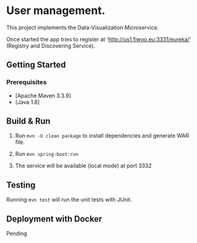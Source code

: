 # User management.

This project implements the Data-Visualization Microservice.

Once started the app tries to register at 'http://us1.fiwoo.eu:3331/eureka/' (Registry and Discovering Service). 

## Getting Started

### Prerequisites

- [Apache Maven 3.3.9]
- [Java 1.8]

## Build & Run

1. Run `mvn -U clean package` to install dependencies and generate WAR file.

2. Run `mvn spring-boot:run` 

3. The service will be available (local mode) at port 3332


## Testing

Running `mvn test` will run the unit tests with JUnit.

## Deployment with Docker

Pending

